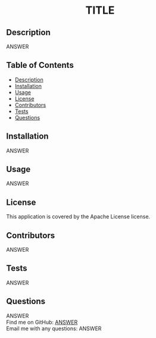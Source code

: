 
<h1 align="center">TITLE</h1>

## Description
  ANSWER
## Table of Contents
- [Description](#description)
- [Installation](#installation)
- [Usage](#usage)
- [License](#license)
- [Contributors](#contributors)
- [Tests](#tests)
- [Questions](#questions)
## Installation
ANSWER
## Usage
ANSWER
## License
This application is covered by the Apache License license. 

## Contributors
  ANSWER
## Tests
  ANSWER
## Questions
  ANSWER
 <br/>
 Find me on GitHub: [ANSWER](https://github.com/ANSWER)
 <br/>
 Email me with any questions: ANSWER
 <br/>
  